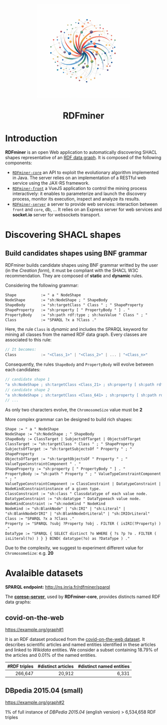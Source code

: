 <p align="center">
    <a href="https://ns.inria.fr/rdfminer/">
        <img src="https://raw.githubusercontent.com/Wimmics/RDFminer/main/RDFminer-front/v2/public/rdfminer.jpg" width="300" height="300" alt="rdfminer-logo">
    </a>
    <br>
    <h1 align="center">RDFminer</h1> 
</p>

# Introduction

**RDFminer** is an open Web application to automatically discovering SHACL shapes representative of an [RDF data graph](#avalaible-datasets). It is composed of the following components:

- [`RDFminer-core`](https://github.com/Wimmics/RDFminer/tree/main/RDFminer-core) an API to exploit the evolutionary algorithm implemented in Java. The server relies on an implementation of a RESTful web service using the JAX-RS framework.
- [`RDFminer-front`](https://github.com/Wimmics/RDFminer/tree/main/RDFminer-front) a VueJS application to control the mining process interactively: it enables to parameterize and launch the discovery process, monitor
its execution, inspect and analyze its results.
- [`RDFminer-server`](https://github.com/Wimmics/RDFminer/tree/main/RDFminer-front) a server to provide web services: interaction between `front` and `core`, db, ... It relies on an Express server for web services and **socket.io** server for websockets transport.

# Discovering SHACL shapes  

## Build candidates shapes using BNF grammar

RDFminer builds candidate shapes using BNF grammar writted by the user (in the *Creation form*), it must be compliant with the SHACL W3C recommendation. They are composed of **static** and **dynamic** rules.

Considering the following grammar:

```ebnf
Shape           := " a " NodeShape
NodeShape       := "sh:NodeShape ; " ShapeBody
ShapeBody       := "sh:targetClass " Class " ; " ShapeProperty
ShapeProperty   := "sh:property [ " PropertyBody " ] . "
PropertyBody    := "sh:path rdf:type ; sh:hasValue " Class " ; "
Class           := "SPARQL ?x a ?Class ."
```

Here, the rule `Class` is *dynamic* and includes the SPARQL keyword for mining all classes from the named RDF data graph. Every classes are associated to this rule:

```js
// It becomes:
Class           := "<Class_1>" | "<Class_2>" | ... | "<Class_n>"
```

Consequently, the rules `ShapeBody` and `PropertyBody` will evolve between each candidates:

```js
// candidate shape 1
"a sh:NodeShape ; sh:targetClass <Class_21> ; sh:property [ sh:path rdf:type ; sh:hasValue <Class_4> ] ."
// candidate shape 2
"a sh:NodeShape ; sh:targetClass <Class_641> ; sh:property [ sh:path rdf:type ; sh:hasValue <Class_89> ] ."
// ...
```

As only two characters evolve, the `ChromosomeSize` value must be **2**

More complex grammar can be designed to build rich shapes:

```ebnf
Shape := " a " NodeShape
NodeShape := "sh:NodeShape ; " ShapeBody
ShapeBody := ClassTarget | SubjectsOfTarget | ObjectsOfTarget
ClassTarget := "sh:targetClass " Class " ; " ShapeProperty
SubjectsOfTarget := "sh:targetSubjectsOf " Property " ; " ShapeProperty
ObjectsOfTarget := "sh:targetObjectsOf " Property " ; " ValueTypeConstraintComponent " . "
ShapeProperty := "sh:property [ " PropertyBody " ] . "
PropertyBody := "sh:path " Property " ; " ValueTypeConstraintComponent " ; "
ValueTypeConstraintComponent := ClassConstraint | DatatypeConstraint | NodeKindConstraintinstance of a given type.
ClassConstraint := "sh:class " Classdatatype of each value node.
DatatypeConstraint := "sh:datatype " DataTypeeach value node.
NodeKindConstraint := "sh:nodeKind " NodeKind
NodeKind := "sh:BlankNode" | "sh:IRI" | "sh:Literal" | "sh:BlankNodeOrIRI" | "sh:BlankNodeOrLiteral" | "sh:IRIOrLiteral"
Class := "SPARQL ?x a ?Class ."
Property := "SPARQL ?subj ?Property ?obj . FILTER ( isIRI(?Property) ) ."
DataType := "SPARQL { SELECT distinct ?o WHERE { ?s ?p ?o . FILTER ( isLiteral(?o) ) } } BIND( datatype(?o) as ?DataType ) ."
```

Due to the complexity, we suggest to experiment different value for `ChromosomeSize`: e.g. **20**

# Avalaible datasets

**SPARQL endpoint:** http://ns.inria.fr/rdfminer/sparql

The [**corese-server**](https://github.com/Wimmics/RDFminer/tree/main/corese/corese-server/build-docker), used by **RDFminer-core**, provides distincts named RDF data graphs:

## covid-on-the-web

https://example.org/graph#1 

It is an RDF dataset produced from the [covid-on-the-web dataset](https://github.com/Wimmics/CovidOnTheWeb). It describes scientific articles and named entities identified in these articles and linked to *Wikidata* entities. We consider a subset containing 18.79% of the articles and 0.01% of the named entities. 

<center>

| #RDF triples | #distinct articles | #distinct named entities |
|-------------:|-------------------:|-------------------------:|
|    266,647   |     20,912         |         6,331            |

</center>

## DBpedia 2015.04 (small)

https://example.org/graph#2 

1% of full instance of *DBPedia 2015.04* (english version) > 6,534,658 RDF triples

<!-- <center>

| #RDF triples   | #distinct subject  | #distinct properties     | #distinct object     |
|---------------:|-------------------:|-------------------------:|---------------------:|
|    6,534,658   |              |                     |                      |

</center> -->